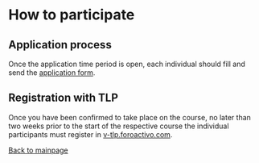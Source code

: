 # How to participate

## Application process
Once the application time period is open, each individual should fill and send the [application form]().

## Registration with TLP
Once you have been confirmed to take place on the course, no later than two weeks prior to the start of the respective course the individual participants must register in [v-tlp.foroactivo.com](https://v-tlp.foroactivo.com/).

[Back to mainpage](../README.md)
